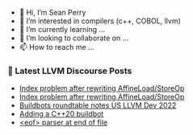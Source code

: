 - 👋 Hi, I’m Sean Perry
- 👀 I’m interested in compilers (c++, COBOL, llvm)
- 🌱 I’m currently learning ...
- 💞️ I’m looking to collaborate on ...
- 📫 How to reach me ...

<!---
s66perry/s66perry is a ✨ special ✨ repository because its `README.md` (this file) appears on your GitHub profile.
You can click the Preview link to take a look at your changes.
--->
### 📕 Latest LLVM Discourse Posts

<!-- DISCOURSE-LLVM:START -->
- [Index problem after rewriting AffineLoad/StoreOp](https://discourse.llvm.org/t/index-problem-after-rewriting-affineload-storeop/67133#post_4)
- [Index problem after rewriting AffineLoad/StoreOp](https://discourse.llvm.org/t/index-problem-after-rewriting-affineload-storeop/67133#post_3)
- [Buildbots roundtable notes US LLVM Dev 2022](https://discourse.llvm.org/t/buildbots-roundtable-notes-us-llvm-dev-2022/66683#post_18)
- [Adding a C++20 buildbot](https://discourse.llvm.org/t/adding-a-c-20-buildbot/67156#post_2)
- [&lt;eof&gt; parser at end of file](https://discourse.llvm.org/t/eof-parser-at-end-of-file/67158#post_2)
<!-- DISCOURSE-LLVM:END -->
